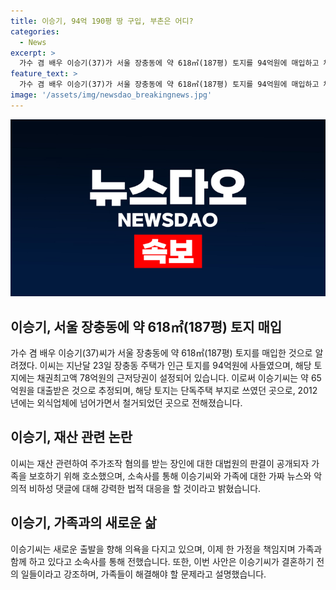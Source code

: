 ```yaml
---
title: 이승기, 94억 190평 땅 구입, 부촌은 어디?
categories:
  - News
excerpt: >
  가수 겸 배우 이승기(37)가 서울 장충동에 약 618㎡(187평) 토지를 94억원에 매입하고 채무 78억원을 품고 있다는 소식이 전해졌다. 해당 토지는 지상 2층, 연면적 311㎡의 주택이 있었으나, 2012년 철거된 곳으로, 지난해 말 일부 토지에 대해 사용허가가 내려진 것으로 알려졌다. 이씨가 가족 문제에 대한 공개호소를 했으며, 소속사는 향후 가짜 뉴스와 악의적 비하성 댓글에 대해 강력한 법적 대응을 예고했다. 이씨는 지난 2월 아이를 출산한 배우 이다인과 결혼하여 새로운 가정을 이루고 있다.
feature_text: >
  가수 겸 배우 이승기(37)가 서울 장충동에 약 618㎡(187평) 토지를 94억원에 매입하고 채무 78억원을 품고 있다는 소식이 전해졌다. 해당 토지는 지상 2층, 연면적 311㎡의 주택이 있었으나, 2012년 철거된 곳으로, 지난해 말 일부 토지에 대해 사용허가가 내려진 것으로 알려졌다. 이씨가 가족 문제에 대한 공개호소를 했으며, 소속사는 향후 가짜 뉴스와 악의적 비하성 댓글에 대해 강력한 법적 대응을 예고했다. 이씨는 지난 2월 아이를 출산한 배우 이다인과 결혼하여 새로운 가정을 이루고 있다.
image: '/assets/img/newsdao_breakingnews.jpg'
---
```


<p><img src="/assets/img/newsdao_breakingnews.jpg" alt="koreaapp 속보" /></p>

<h2 data-ke-size="size26">이승기, 서울 장충동에 약 618㎡(187평) 토지 매입</h2>

<p data-ke-size="size16">가수 겸 배우 이승기(37)씨가 서울 장충동에 약 618㎡(187평) 토지를 매입한 것으로 알려졌다. 이씨는 지난달 23일 장충동 주택가 인근 토지를 94억원에 사들였으며, 해당 토지에는 채권최고액 78억원의 근저당권이 설정되어 있습니다. 이로써 이승기씨는 약 65억원을 대출받은 것으로 추정되며, 해당 토지는 단독주택 부지로 쓰였던 곳으로, 2012년에는 외식업체에 넘어가면서 철거되었던 곳으로 전해졌습니다.</p>

<h2 data-ke-size="size26">이승기, 재산 관련 논란</h2>

<p data-ke-size="size16">이씨는 재산 관련하여 주가조작 혐의를 받는 장인에 대한 대법원의 판결이 공개되자 가족을 보호하기 위해 호소했으며, 소속사를 통해 이승기씨와 가족에 대한 가짜 뉴스와 악의적 비하성 댓글에 대해 강력한 법적 대응을 할 것이라고 밝혔습니다.</p>

<h2 data-ke-size="size26">이승기, 가족과의 새로운 삶</h2>

<p data-ke-size="size16">이승기씨는 새로운 출발을 향해 의욕을 다지고 있으며, 이제 한 가정을 책임지며 가족과 함께 하고 있다고 소속사를 통해 전했습니다. 또한, 이번 사안은 이승기씨가 결혼하기 전의 일들이라고 강조하며, 가족들이 해결해야 할 문제라고 설명했습니다.</p>

